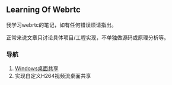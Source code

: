 ## Learning Of Webrtc

我学习webrtc的笔记，如有任何错误烦请指出。

正常来说文章只讨论具体项目/工程实现，不单独做源码或原理分析等。


### 导航
1. [Windows桌面共享](https://github.com/superlomo/LearningWebrtc.github.io/blob/gh-pages/1.%20window%E6%A1%8C%E9%9D%A2%E5%85%B1%E4%BA%AB/1.%20window%E6%A1%8C%E9%9D%A2%E5%85%B1%E4%BA%AB.md)
2. 实现自定义H264视频流桌面共享

